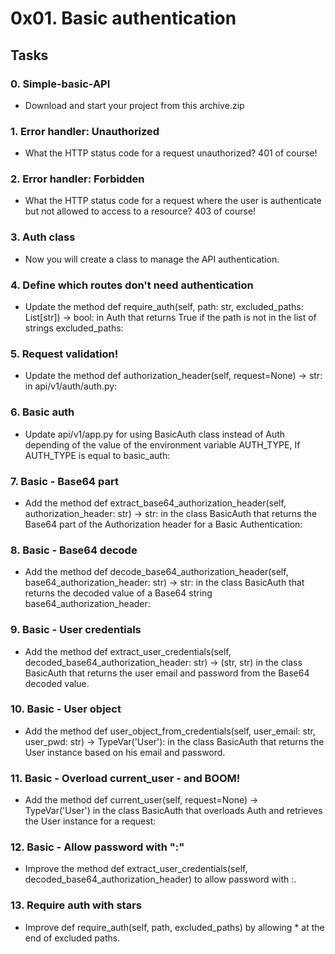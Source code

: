 # 0x01. Basic authentication



## Tasks

### 0. Simple-basic-API

- Download and start your project from this archive.zip



### 1. Error handler: Unauthorized

- What the HTTP status code for a request unauthorized? 401 of course!



### 2. Error handler: Forbidden

- What the HTTP status code for a request where the user is authenticate but not allowed to access to a resource? 403 of course!



### 3. Auth class

- Now you will create a class to manage the API authentication.



### 4. Define which routes don't need authentication

- Update the method def require_auth(self, path: str, excluded_paths: List[str]) -> bool: in Auth that returns True if the path is not in the list of strings excluded_paths:



### 5. Request validation!

- Update the method def authorization_header(self, request=None) -> str: in api/v1/auth/auth.py:



### 6. Basic auth

- Update api/v1/app.py for using BasicAuth class instead of Auth depending of the value of the environment variable AUTH_TYPE, If AUTH_TYPE is equal to basic_auth:



### 7. Basic - Base64 part

- Add the method def extract_base64_authorization_header(self, authorization_header: str) -> str: in the class BasicAuth that returns the Base64 part of the Authorization header for a Basic Authentication:



### 8. Basic - Base64 decode

- Add the method def decode_base64_authorization_header(self, base64_authorization_header: str) -> str: in the class BasicAuth that returns the decoded value of a Base64 string base64_authorization_header:



### 9. Basic - User credentials

- Add the method def extract_user_credentials(self, decoded_base64_authorization_header: str) -> (str, str) in the class BasicAuth that returns the user email and password from the Base64 decoded value.



### 10. Basic - User object

- Add the method def user_object_from_credentials(self, user_email: str, user_pwd: str) -> TypeVar('User'): in the class BasicAuth that returns the User instance based on his email and password.



### 11. Basic - Overload current_user - and BOOM!

- Add the method def current_user(self, request=None) -> TypeVar('User') in the class BasicAuth that overloads Auth and retrieves the User instance for a request:



### 12. Basic - Allow password with ":"

- Improve the method def extract_user_credentials(self, decoded_base64_authorization_header) to allow password with :.



### 13. Require auth with stars

- Improve def require_auth(self, path, excluded_paths) by allowing * at the end of excluded paths.
